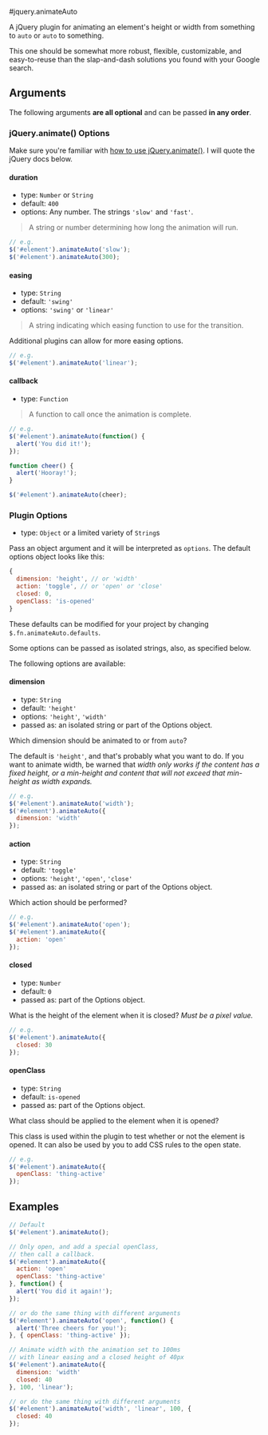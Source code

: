 #jquery.animateAuto

A jQuery plugin for animating an element's height or width from something to `auto` or `auto` to something.

This one should be somewhat more robust, flexible, customizable, and easy-to-reuse than the slap-and-dash solutions you found with your Google search.

## Arguments

The following arguments **are all optional** and can be passed **in any order**.


### jQuery.animate() Options

Make sure you're familiar with [how to use jQuery.animate()](http://api.jquery.com/animate/). I will quote the jQuery docs below.

#### duration

- type: `Number` or `String`
- default: `400`
- options: Any number. The strings `'slow'` and `'fast'`.

> A string or number determining how long the animation will run.

```javascript
// e.g.
$('#element').animateAuto('slow');
$('#element').animateAuto(300);
```

#### easing

- type: `String`
- default: `'swing'`
- options: `'swing'` or `'linear'`

> A string indicating which easing function to use for the transition.

Additional plugins can allow for more easing options.

```javascript
// e.g.
$('#element').animateAuto('linear');
```

#### callback

- type: `Function`

> A function to call once the animation is complete.

```javascript
// e.g.
$('#element').animateAuto(function() {
  alert('You did it!');
});

function cheer() {
  alert('Hooray!');
}

$('#element').animateAuto(cheer);
```

### Plugin Options

- type: `Object` or a limited variety of `String`s

Pass an object argument and it will be interpreted as `options`. The default options object looks like this:

```javascript
{
  dimension: 'height', // or 'width'
  action: 'toggle', // or 'open' or 'close'
  closed: 0,
  openClass: 'is-opened'
}
```

These defaults can be modified for your project by changing `$.fn.animateAuto.defaults`.

Some options can be passed as isolated strings, also, as specified below.

The following options are available:

#### dimension

- type: `String`
- default: `'height'`
- options: `'height'`, `'width'`
- passed as: an isolated string or part of the Options object.
 
Which dimension should be animated to or from `auto`?

The default is `'height'`, and that's probably what you want to do. If you want to animate width, be warned that *width only works if the content has a fixed height, or a min-height and content that will not exceed that min-height as width expands.*

```javascript
// e.g.
$('#element').animateAuto('width');
$('#element').animateAuto({
  dimension: 'width'
});
```

#### action

- type: `String`
- default: `'toggle'`
- options: `'height'`, `'open'`, `'close'`
- passed as: an isolated string or part of the Options object.


Which action should be performed?

```javascript
// e.g.
$('#element').animateAuto('open');
$('#element').animateAuto({
  action: 'open'
});
```

#### closed

- type: `Number`
- default: `0`
- passed as: part of the Options object.

What is the height of the element when it is closed? *Must be a pixel value.*

```javascript
// e.g.
$('#element').animateAuto({
  closed: 30
});
```

#### openClass

- type: `String`
- default: `is-opened`
- passed as: part of the Options object.

What class should be applied to the element when it is opened?

This class is used within the plugin to test whether or not the element is opened. It can also be used by you to add CSS rules to the open state.

```javascript
// e.g.
$('#element').animateAuto({
  openClass: 'thing-active'
});
```

## Examples

```javascript
// Default
$('#element').animateAuto();

// Only open, and add a special openClass,
// then call a callback.
$('#element').animateAuto({
  action: 'open'
  openClass: 'thing-active'
}, function() {
  alert('You did it again!');
});

// or do the same thing with different arguments
$('#element').animateAuto('open', function() {
  alert('Three cheers for you!');
}, { openClass: 'thing-active' });

// Animate width with the animation set to 100ms
// with linear easing and a closed height of 40px
$('#element').animateAuto({
  dimension: 'width'
  closed: 40
}, 100, 'linear');

// or do the same thing with different arguments
$('#element').animateAuto('width', 'linear', 100, {
  closed: 40
});
```
